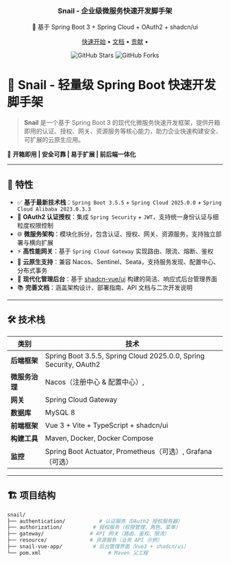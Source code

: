 <!-- 
Spring Boot 3 微服务脚手架, Spring Cloud OAuth2 认证, shadcn ui 后台模板, 
Java 快速开发框架, Spring Boot Admin 前后端分离, Nacos 配置中心, 
微服务权限管理, JWT 登录, Spring Security 6, Vue3 管理系统 
-->
<p align="center">
  <h3 align="center">Snail - 企业级微服务快速开发脚手架</h3>
  <p align="center">
    🚀 基于 Spring Boot 3 + Spring Cloud + OAuth2 + shadcn/ui
  </p>
  <p align="center">
    <a href="#-快速开始">快速开始</a> •
    <a href="#-文档">文档</a> •
    <a href="#-贡献">贡献</a> •
  </p>
  <p align="center">
    <img src="https://img.shields.io/github/stars/haiyinlong/snail?style=social" alt="GitHub Stars">
    <img src="https://img.shields.io/github/forks/haiyinlong/snail?style=social" alt="GitHub Forks">
  </p>
</p>

# 🐌 Snail - 轻量级 Spring Boot 快速开发脚手架

> **Snail** 是一个基于 Spring Boot 3
> 的现代化微服务快速开发框架，提供开箱即用的认证、授权、网关、资源服务等核心能力，助力企业快速构建安全、可扩展的云原生应用。

🚀 **开箱即用 | 安全可靠 | 易于扩展 | 前后端一体化**

---

## 🌟 特性

- ✅ **基于最新技术栈**：`Spring Boot 3.5.5` + `Spring Cloud 2025.0.0` +
  `Spring Cloud Alibaba 2023.0.3.3`
- 🔐 **OAuth2 认证授权**：集成 `Spring Security` + `JWT`，支持统一身份认证与细粒度权限控制
- 🌐 **微服务架构**：模块化拆分，包含认证、授权、网关、资源服务，支持独立部署与横向扩展
- ⚡ **高性能网关**：基于 `Spring Cloud Gateway` 实现路由、限流、熔断、鉴权
- 🧩 **云原生支持**：兼容 Nacos、Sentinel、Seata，支持服务发现、配置中心、分布式事务
- 🎨 **现代化管理后台**：基于 [shadcn-vue/ui](https://www.shadcn-vue.com/)
  构建的简洁、响应式后台管理界面
- 📚 **完善文档**：涵盖架构设计、部署指南、API 文档与二次开发说明

---

## 🛠 技术栈

| 类别        | 技术                                                                |
|-----------|-------------------------------------------------------------------|
| **后端框架**  | Spring Boot 3.5.5, Spring Cloud 2025.0.0, Spring Security, OAuth2 |
| **微服务治理** | Nacos（注册中心 & 配置中心）,                                               |
| **网关**    | Spring Cloud Gateway                                              |
| **数据库**   | MySQL 8                                                           |
| **前端框架**  | Vue 3 + Vite + TypeScript + shadcn/ui                             |
| **构建工具**  | Maven, Docker, Docker Compose                                     |
| **监控**    | Spring Boot Actuator, Prometheus（可选）, Grafana（可选）                 |

---

## 🏗 项目结构

```bash
snail/
├── authentication/           # 认证服务（OAuth2 授权服务器）
├── authorization/          # 授权服务（权限管理、角色、菜单）
├── gateway/               # API 网关（路由、鉴权、限流）
├── resource/              # 资源服务（业务 API 示例）
├── snail-vue-app/          # 后台管理界面（Vue3 + shadcn/ui）
└── pom.xml                      # Maven 父工程
